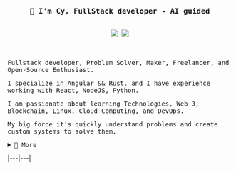 <!--
**cyrilferte/cyrilferte** is a ✨ _special_ ✨ repository because its `README.md` (this file) appears on your GitHub profile.
-->

<samp>
  <h3 align="center">👋 I'm Cy, FullStack developer - AI guided </h3>
  <div align="center">
    <br>
    <a href="https://www.linkedin.com/in/cferte"><img src="https://img.shields.io/badge/LinkedIn-0077B5?style=for-the-badge&logo=linkedin&logoColor=white" /></a>
    <a href="mailto:cyril@fertec.fr"><img src="https://img.shields.io/badge/Gmail-D14836?style=for-the-badge&logo=gmail&logoColor=white" /></a>
    <br />
    <br />    
  </div>
</samp>
<br/>
<samp>
  <p>Fullstack developer, Problem Solver, Maker, Freelancer, and Open-Source Enthusiast.</p>
  <p>I specialize in Angular && Rust. and I have experience working with React, NodeJS, Python.</p>
  <p>I am passionate about learning Technologies, Web 3, Blockchain, Linux, Cloud Computing, and DevOps.</p>
  <p>My big force it's quickly understand problems and create custom systems to solve them.
</samp>

<samp>
  <details>
    <summary>🚀 More</summary>
    <br />
    <p>🔭 in 2023 i will lunch lot of small projects check my github profil </p>
    <p>🌱 I’m currently learning:
      <ul>
        <li>Solana - buildspace (https://buildspace.so/p/solana-core) </li>
      </ul>
    </p>
    <p>👯 I’m looking to collaborate on
      <ul>
        <li>Usefull Blockchain Projects</li>
      </ul>
    </p>
    
  </details>
</samp>

|---|---|

